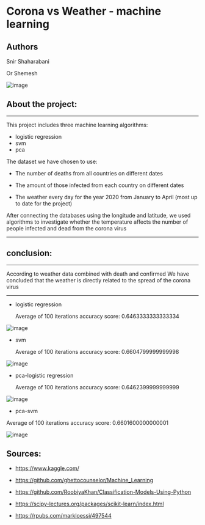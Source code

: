 # Corona vs Weather - machine learning



## Authors

Snir Shaharabani 

Or Shemesh 



![image](https://user-images.githubusercontent.com/46107190/88825227-01b0fb00-d1d0-11ea-87f1-c88f7e0b0e91.png)




## About the project:


******
This project includes three machine learning algorithms:

* logistic regression
* svm
* pca


The dataset we have chosen to use:

* The number of deaths from all countries on different dates

* The amount of those infected from each country on different dates

* The weather every day for the year 2020 from January to April (most up to date for the project)


After connecting the databases using the longitude and latitude, we used algorithms to investigate 
whether the temperature affects the number of people infected and dead from the corona virus

******


## conclusion:


******
According to weather data combined with death and confirmed
We have concluded that the weather is directly related to the spread of the corona virus
******



* logistic regression
 
  Average of  100 iterations accuracy score:   0.6463333333333334

![image](https://user-images.githubusercontent.com/46107190/88900408-01f4d900-d258-11ea-8343-7ee455ad5a20.png)


* svm

  Average of  100 iterations accuracy score:   0.6604799999999998

![image](https://user-images.githubusercontent.com/46107190/88900504-1e911100-d258-11ea-80bb-84f75cf8a82f.png)


* pca-logistic regression

  Average of  100 iterations accuracy score:   0.6462399999999999

![image](https://user-images.githubusercontent.com/46107190/88900566-39fc1c00-d258-11ea-8c6c-dbbbf9bcbd7d.png)



* pca-svm

 Average of  100 iterations accuracy score:   0.6601600000000001

![image](https://user-images.githubusercontent.com/46107190/89404012-f145d680-d721-11ea-87af-5d3ea0ac724b.png)
 
 


## Sources:

* https://www.kaggle.com/ 

* https://github.com/ghettocounselor/Machine_Learning

* https://github.com/RoobiyaKhan/Classification-Models-Using-Python

* https://scipy-lectures.org/packages/scikit-learn/index.html

* https://rpubs.com/markloessi/497544


